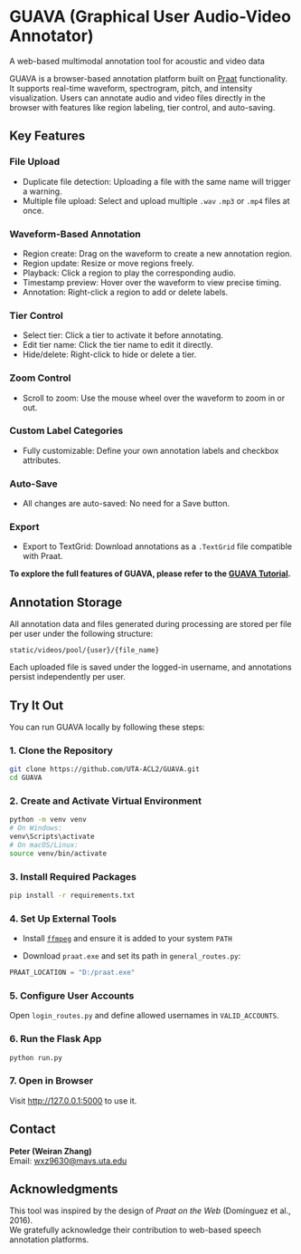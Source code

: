 # GUAVA (Graphical User Audio-Video Annotator)

A web-based multimodal annotation tool for acoustic and video data

GUAVA is a browser-based annotation platform built on [Praat](https://www.fon.hum.uva.nl/praat/) functionality. It supports real-time waveform, spectrogram, pitch, and intensity visualization. Users can annotate audio and video files directly in the browser with features like region labeling, tier control, and auto-saving.

## Key Features

### File Upload
- Duplicate file detection: Uploading a file with the same name will trigger a warning.
- Multiple file upload: Select and upload multiple `.wav`  `.mp3` or `.mp4` files at once.

### Waveform-Based Annotation
- Region create: Drag on the waveform to create a new annotation region.
- Region update: Resize or move regions freely.
- Playback: Click a region to play the corresponding audio.
- Timestamp preview: Hover over the waveform to view precise timing.
- Annotation: Right-click a region to add or delete labels.

### Tier Control
- Select tier: Click a tier to activate it before annotating.
- Edit tier name: Click the tier name to edit it directly.
- Hide/delete: Right-click to hide or delete a tier.

### Zoom Control
- Scroll to zoom: Use the mouse wheel over the waveform to zoom in or out.

### Custom Label Categories
- Fully customizable: Define your own annotation labels and checkbox attributes.

### Auto-Save
- All changes are auto-saved: No need for a Save button.

### Export
- Export to TextGrid: Download annotations as a `.TextGrid` file compatible with Praat.

**To explore the full features of GUAVA, please refer to the [GUAVA Tutorial](https://youtu.be/-rjM8eFayUA).**

## Annotation Storage

All annotation data and files generated during processing are stored per file per user under the following structure:

```
static/videos/pool/{user}/{file_name}
```

Each uploaded file is saved under the logged-in username, and annotations persist independently per user.

## Try It Out

You can run GUAVA locally by following these steps:

### 1. Clone the Repository

```bash
git clone https://github.com/UTA-ACL2/GUAVA.git
cd GUAVA
```

### 2. Create and Activate Virtual Environment

```bash
python -m venv venv
# On Windows:
venv\Scripts\activate
# On macOS/Linux:
source venv/bin/activate
```

### 3. Install Required Packages

```bash
pip install -r requirements.txt
```

### 4. Set Up External Tools

- Install [`ffmpeg`](https://ffmpeg.org/) and ensure it is added to your system `PATH`

- Download `praat.exe` and set its path in `general_routes.py`:

```python
PRAAT_LOCATION = "D:/praat.exe"
```

### 5. Configure User Accounts

Open `login_routes.py` and define allowed usernames in `VALID_ACCOUNTS`.

### 6. Run the Flask App

```bash
python run.py
```

### 7. Open in Browser

Visit http://127.0.0.1:5000 to use it.

## Contact

**Peter (Weiran Zhang)**  
Email: wxz9630@mavs.uta.edu

## Acknowledgments

This tool was inspired by the design of *Praat on the Web* (Domínguez et al., 2016).  
We gratefully acknowledge their contribution to web-based speech annotation platforms.
